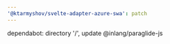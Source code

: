 ```yaml
---
'@ktarmyshov/svelte-adapter-azure-swa': patch
---
```


dependabot: directory '/', update @inlang/paraglide-js
